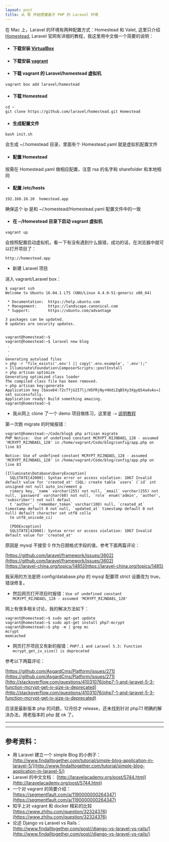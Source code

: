```yaml
---
layout: post
title: 从 零 开始搭建基于 PHP 的 Laravel 环境
---
```


在 Mac 上，Laravel 的环境有两种配置方式：Homestead 和 Valet, 这里只介绍 [Homestead](https://laravel.com/docs/5.3/homestead), Laravel 官网有详细的教程，我这里用中文做一个简要的说明：

* #### 下载安装 [VirtualBox](https://www.virtualbox.org/wiki/Downloads)
* #### 下载安装 [vagrant](https://www.vagrantup.com/downloads.html)
* #### 下载 vagrant 的 Laravel/homestead 虚拟机

```shell
vagrant box add laravel/homestead
```

* #### 下载 Homestead

```shell
cd ~
git clone https://github.com/laravel/homestead.git Homestead
```

* #### 生成配置文件

```
bash init.sh
```

会生成 ~/.homestead 目录，里面有个 Homestead.yaml 就是虚拟机配置文件 

* #### 配置 Homestead

按需在 Homestead.yaml 做相应配置，注意 rsa 的名字和 sharefolder 和本地相同

* #### 配置 /etc/hosts

```
192.168.10.10  homestead.app
```
确保这个 ip 是和 ~/.homestead/Homestead.yaml 配置文件中的一致

* #### 在 ~/Homestead 目录下启动 vagrant 虚拟机

```
vagrant up
```
会按照配置启动虚拟机，看一下有没有遇到什么报错，成功的话，在浏览器中就可以打开项目了：

```
http://homestead.app
```

* 新建 Laravel 项目

进入 vagrant/Laravel box：

```shell
$ vagrant ssh
Welcome to Ubuntu 16.04.1 LTS (GNU/Linux 4.4.0-51-generic x86_64)

 * Documentation:  https://help.ubuntu.com
 * Management:     https://landscape.canonical.com
 * Support:        https://ubuntu.com/advantage

3 packages can be updated.
0 updates are security updates.


vagrant@homestead:~$ 
vagrant@homestead:~$ laravel new blog
 .
 .
 .
Generating autoload files
> php -r "file_exists('.env') || copy('.env.example', '.env');"
> Illuminate\Foundation\ComposerScripts::postInstall
> php artisan optimize
Generating optimized class loader
The compiled class file has been removed.
> php artisan key:generate
Application key [base64:72cTfjG2I7lj/H5FRjNy+HUdiZqB5Xy3XgyQS4advAs=] set successfully.
Application ready! Build something amazing.
vagrant@homestead:~$ 

```

* 我从网上 clone 了一个 demo 项目做练习，这里是 `->` [说明教程](http://www.findalltogether.com/tutorial/simple-blog-application-in-laravel-5/)

第一次跑 migrate 的时候报错：

```shell
vagrant@homestead:~/Code/blog$ php artisan migrate
PHP Notice:  Use of undefined constant MCRYPT_RIJNDAEL_128 - assumed 'MCRYPT_RIJNDAEL_128' in /home/vagrant/Code/blog/config/app.php on line 83

Notice: Use of undefined constant MCRYPT_RIJNDAEL_128 - assumed 'MCRYPT_RIJNDAEL_128' in /home/vagrant/Code/blog/config/app.php on line 83

[Illuminate\Database\QueryException]                                                                                                                                    
  SQLSTATE[42000]: Syntax error or access violation: 1067 Invalid default value for 'created_at' (SQL: create table `users` (`id` int unsigned not null auto_increment p  
  rimary key, `name` varchar(255) not null, `email` varchar(255) not null, `password` varchar(60) not null, `role` enum('admin', 'author', 'subscriber') not null defaul  
  t 'author', `remember_token` varchar(100) null, `created_at` timestamp default 0 not null, `updated_at` timestamp default 0 not null) default character set utf8 colla  
  te utf8_unicode_ci)                                                                                                                                                                                             
                                                                                                  
  [PDOException]                                                                                  
  SQLSTATE[42000]: Syntax error or access violation: 1067 Invalid default value for 'created_at'  
```
原因是 mysql 不接受 0 作为日期格式字段的值，参考下面两篇评论：

[https://github.com/laravel/framework/issues/3602](https://github.com/laravel/framework/issues/3602)    
[https://laravel-china.org/topics/1485](https://laravel-china.org/topics/1485)

我采用的方法是把 config/database.php 的 mysql 配置项 strict 设置改为 true，错误修复。

* 然后网页打开项目时报错：`Use of undefined constant MCRYPT_RIJNDAEL_128 - assumed 'MCRYPT_RIJNDAEL_128'`

网上有很多相关讨论，我的解决方法如下：

```shell
vagrant@homestead:~$ sudo apt-get update
vagrant@homestead:~$ sudo apt-get install php7-mcrypt
vagrant@homestead:~$ php -m | grep mc
mcrypt
memcached
```

* 网页打开项目又有新的报错：`PHP7.1 and Laravel 5.3: Function mcrypt_get_iv_size() is deprecated`

参考以下两篇评论：

[https://github.com/AsgardCms/Platform/issues/271](https://github.com/AsgardCms/Platform/issues/271)
[http://stackoverflow.com/questions/41031076/php7-1-and-laravel-5-3-function-mcrypt-get-iv-size-is-deprecated](http://stackoverflow.com/questions/41031076/php7-1-and-laravel-5-3-function-mcrypt-get-iv-size-is-deprecated)

应该是最新版本 php 的问题，12月份才 release，还未找到针对 php7.1 明确的解决办法，用老版本的 php 就 ok 了。

---
---

## 参考资料：

* 用 Laravel 建立一个 simple Blog 的小例子：
[http://www.findalltogether.com/tutorial/simple-blog-application-in-laravel-5/](http://www.findalltogether.com/tutorial/simple-blog-application-in-laravel-5/)
* Laravel 的中文文档：
[http://laravelacademy.org/post/5744.html](http://laravelacademy.org/post/5744.html)
* 一个对 vagrant 的简要介绍：
[https://segmentfault.com/a/1190000000264347](https://segmentfault.com/a/1190000000264347)
* 知乎上对 vagrant 和 docker 精彩的比较
[https://www.zhihu.com/question/32324376](https://www.zhihu.com/question/32324376)
* 论述 Django vs Laravel vs Rails：
[http://www.findalltogether.com/post//django-vs-laravel-vs-rails/](http://www.findalltogether.com/post//django-vs-laravel-vs-rails/)